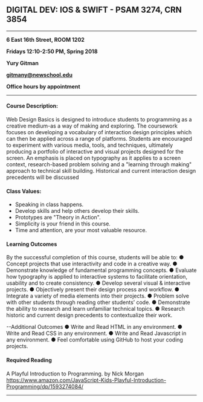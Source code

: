 
## DIGITAL DEV: IOS & SWIFT - PSAM 3274, CRN 3854

---

**6 East 16th Street, ROOM 1202**

**Fridays 12:10-2:50 PM, Spring 2018**

**Yury Gitman**

**gitmany@newschool.edu**

**Office hours by appointment**

---


#### Course Description:
Web Design Basics is designed to introduce students to programming as a creative medium-as a way of making and exploring. The coursework focuses on developing a vocabulary of interaction design principles which can then be applied across a range of platforms. Students are encouraged to experiment with various media, tools, and techniques, ultimately producing a portfolio of interactive and visual projects designed for the screen. An emphasis is placed on typography as it applies to a screen context, research-based problem solving and a "learning through making" approach to technical skill building. Historical and current interaction design precedents will be discussed


#### Class Values:

* Speaking in class happens. 
* Develop skills and help others develop their skills.
* Prototypes are "Theory in Action".
* Simplicity is your friend in this course. 
* Time and attention, are your most valuable resource. 


#### Learning Outcomes 
By the successful completion of this course, students will be able to:
● Concept projects that use interactivity and code in a creative way. 
● Demonstrate knowledge of fundamental programming concepts. 
● Evaluate how typography is applied to interactive systems to facilitate orientation, usability and to create consistency. 
● Develop several visual & interactive projects. 
● Objectively present their design process and workflow. 
● Integrate a variety of media elements into their projects. 
● Problem solve with other students through reading other students’ code. 
● Demonstrate the ability to research and learn unfamiliar technical topics.
● Research historic and current design precedents to contextualize their work.

--Additional Outcomes
● Write and Read HTML in any environment. 
● Write and Read CSS in any environment. 
● Write and Read Javascript in any environment. 
● Feel comfortable using GitHub to host your coding projects.


#### Required Reading
A Playful Introduction to Programming.  by Nick Morgan
https://www.amazon.com/JavaScript-Kids-Playful-Introduction-Programming/dp/1593274084/


---
